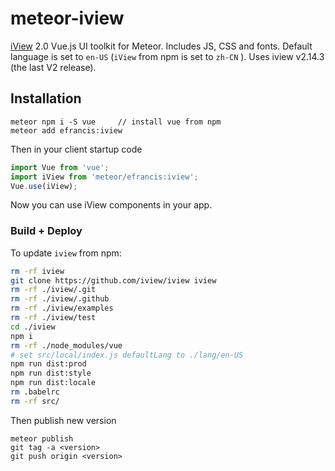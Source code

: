 # meteor-iview

[iView](https://www.iviewui.com/) 2.0 Vue.js UI toolkit for Meteor. Includes JS, CSS and fonts. Default language is set to `en-US` (`iView` from npm is set to `zh-CN` ). Uses iview v2.14.3 (the last V2 release).

## Installation

```
meteor npm i -S vue     // install vue from npm
meteor add efrancis:iview
```

Then in your client startup code

```js
import Vue from 'vue';
import iView from 'meteor/efrancis:iview';
Vue.use(iView);
```

Now you can use iView components in your app.

### Build + Deploy

To update `iview` from npm:

```bash
rm -rf iview
git clone https://github.com/iview/iview iview
rm -rf ./iview/.git
rm -rf ./iview/.github
rm -rf ./iview/examples
rm -rf ./iview/test
cd ./iview
npm i
rm -rf ./node_modules/vue
# set src/local/index.js defaultLang to ./lang/en-US
npm run dist:prod
npm run dist:style
npm run dist:locale
rm .babelrc
rm -rf src/
```

Then publish new version

```
meteor publish
git tag -a <version>
git push origin <version>
```